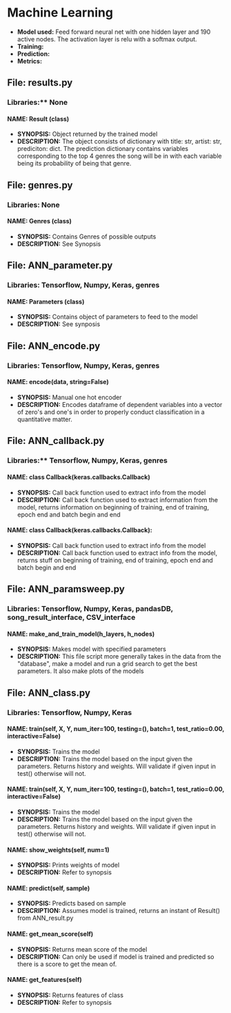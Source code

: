 # Machine Learning
+ **Model used:** Feed forward neural net with one hidden layer and 190 active nodes. The activation layer is relu with a softmax output. 
+ **Training:** 
+ **Prediction:** 
+ **Metrics:**

## File: results.py 
### Libraries:** None  

#### NAME: Result (class) 
+ **SYNOPSIS:** Object returned by the trained model 
+ **DESCRIPTION:** The object consists of dictionary with title: str, artist: str, prediciton: dict. The prediction dictionary contains variables corresponding to the top 4 genres the song will be in with each variable being its probability of being that genre. 

## File: genres.py 
### Libraries: None 

#### NAME: Genres (class) 
+ **SYNOPSIS:** Contains Genres of possible outputs 
+ **DESCRIPTION:** See Synopsis

## File: ANN_parameter.py 
### Libraries: Tensorflow, Numpy, Keras, genres 

#### NAME: Parameters (class) 
+ **SYNOPSIS:** Contains object of parameters to feed to the model
+ **DESCRIPTION:** See synposis

## File: ANN_encode.py
### Libraries: Tensorflow, Numpy, Keras, genres 

#### NAME: encode(data, string=False)
+ **SYNOPSIS:** Manual one hot encoder 
+ **DESCRIPTION:** Encodes dataframe of dependent variables into a vector of zero's and one's in order to properly conduct classification in a quantitative matter. 

## File: ANN_callback.py 
### Libraries:** Tensorflow, Numpy, Keras, genres 

#### NAME: class Callback(keras.callbacks.Callback)
+ **SYNOPSIS:**  Call back function used to extract info from the model
+ **DESCRIPTION:** Call back function used to extract information from the model, returns information on beginning of training, end of training, epoch end and batch begin and end 

#### NAME: class Callback(keras.callbacks.Callback):
+ **SYNOPSIS:**  Call back function used to extract info from the model
+ **DESCRIPTION:** Call back function used to extract info from the model, returns stuff on beginning of training, end of training, epoch end and batch begin and end 

## File: ANN_paramsweep.py 
### Libraries: Tensorflow, Numpy, Keras, pandasDB, song_result_interface, CSV_interface 

#### NAME: make_and_train_model(h_layers, h_nodes) 
+ **SYNOPSIS:**  Makes model with specified parameters 
+ **DESCRIPTION:** This file script more generally takes in the data from the "database", make a model and run a grid search to get the best parameters. It also make plots of the models 

## File: ANN_class.py 
### Libraries: Tensorflow, Numpy, Keras 

#### NAME: train(self, X, Y, num_iter=100, testing=(), batch=1, test_ratio=0.00, interactive=False) 
+ **SYNOPSIS:**  Trains the model 
+ **DESCRIPTION:** Trains the model based on the input given the parameters. Returns history and weights. Will validate if given input in test() otherwise will not. 

#### NAME: train(self, X, Y, num_iter=100, testing=(), batch=1, test_ratio=0.00, interactive=False)
+ **SYNOPSIS:**  Trains the model 
+ **DESCRIPTION:** Trains the model based on the input given the parameters. Returns history and weights. Will validate if given input in test() otherwise will not. 

#### NAME: show_weights(self, num=1)
+ **SYNOPSIS:** Prints weights of model 
+ **DESCRIPTION:** Refer to synopsis

#### NAME: predict(self, sample)
+ **SYNOPSIS:** Predicts based on sample 
+ **DESCRIPTION:** Assumes model is trained, returns an instant of Result() from ANN_result.py

#### NAME: get_mean_score(self)
+ **SYNOPSIS:** Returns mean score of the model
+ **DESCRIPTION:** Can only be used if model is trained and predicted so there is a score to get the mean of.

#### NAME: get_features(self)
+ **SYNOPSIS:** Returns features of class 
+ **DESCRIPTION:** Refer to synopsis
